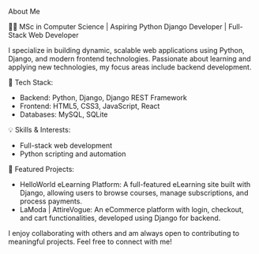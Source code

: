 
About Me

👨‍💻 MSc in Computer Science | Aspiring Python Django Developer | Full-Stack Web Developer

I specialize in building dynamic, scalable web applications using Python, Django, and modern frontend technologies. Passionate about learning and applying new technologies, my focus areas include backend development.

🚀 Tech Stack:
- Backend: Python, Django, Django REST Framework
- Frontend: HTML5, CSS3, JavaScript, React
- Databases: MySQL, SQLite


💡 Skills & Interests:
- Full-stack web development
- Python scripting and automation


📂 Featured Projects:
- HelloWorld eLearning Platform: A full-featured eLearning site built with Django, allowing users to browse courses, manage subscriptions, and process payments.
- LaModa | AttireVogue: An eCommerce platform with login, checkout, and cart functionalities, developed using Django for backend.

I enjoy collaborating with others and am always open to contributing to meaningful projects. Feel free to connect with me!


<!---
p4ja/p4ja is a ✨ special ✨ repository because its `README.md` (this file) appears on your GitHub profile.
You can click the Preview link to take a look at your changes.
--->
